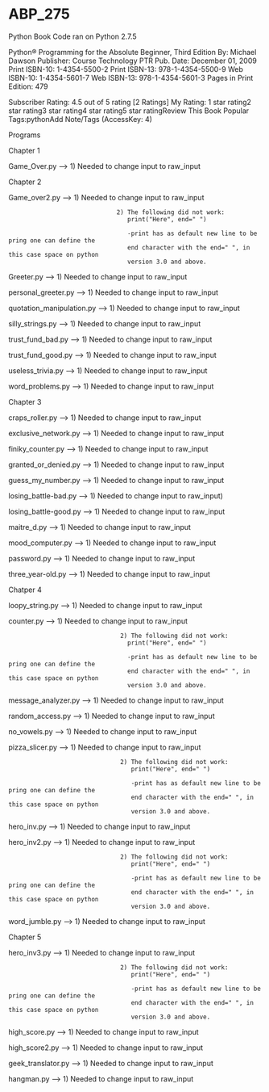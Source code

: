 ABP_275
=======

Python Book Code ran on Python 2.7.5

Python® Programming for the Absolute Beginner, Third Edition
By: Michael Dawson
Publisher: Course Technology PTR
Pub. Date: December 01, 2009
Print ISBN-10: 1-4354-5500-2
Print ISBN-13: 978-1-4354-5500-9
Web ISBN-10: 1-4354-5601-7
Web ISBN-13: 978-1-4354-5601-3
Pages in Print Edition: 479

Subscriber Rating: 4.5 out of 5 rating [2 Ratings]
My Rating: 1 star rating2 star rating3 star rating4 star rating5 star ratingReview This Book
Popular Tags:pythonAdd Note/Tags (AccessKey: 4)

Programs

Chapter 1

Game_Over.py               -->    1) Needed to change input to raw_input

Chapter 2        

Game_over2.py              -->    1) Needed to change input to raw_input

                                  2) The following did not work:     
                                     print("Here", end=" ") 
                           
                                     -print has as default new line to be pring one can define the 
                                     end character with the end=" ", in this case space on python
                                     version 3.0 and above.

Greeter.py                 -->     1) Needed to change input to raw_input

personal_greeter.py        -->     1) Needed to change input to raw_input

quotation_manipulation.py  -->     1) Needed to change input to raw_input

silly_strings.py           -->     1) Needed to change input to raw_input

trust_fund_bad.py          -->     1) Needed to change input to raw_input

trust_fund_good.py         -->     1) Needed to change input to raw_input

useless_trivia.py          -->     1) Needed to change input to raw_input

word_problems.py           -->     1) Needed to change input to raw_input


Chapter 3

craps_roller.py            -->     1) Needed to change input to raw_input

exclusive_network.py       -->     1) Needed to change input to raw_input

finiky_counter.py          -->     1) Needed to change input to raw_input

granted_or_denied.py       -->     1) Needed to change input to raw_input

guess_my_number.py         -->     1) Needed to change input to raw_input

losing_battle-bad.py       -->     1) Needed to change input to raw_input)

losing_battle-good.py      -->     1) Needed to change input to raw_input

maitre_d.py                -->     1) Needed to change input to raw_input

mood_computer.py           -->     1) Needed to change input to raw_input

password.py                -->     1) Needed to change input to raw_input

three_year-old.py          -->     1) Needed to change input to raw_input


Chatper 4                

loopy_string.py            -->     1) Needed to change input to raw_input

counter.py                 -->     1) Needed to change input to raw_input

                                   2) The following did not work:     
                                     print("Here", end=" ") 
                           
                                     -print has as default new line to be pring one can define the 
                                     end character with the end=" ", in this case space on python
                                     version 3.0 and above.

message_analyzer.py        -->     1) Needed to change input to raw_input

random_access.py           -->     1) Needed to change input to raw_input

no_vowels.py               -->     1) Needed to change input to raw_input

pizza_slicer.py            -->     1) Needed to change input to raw_input

                                   2) The following did not work:     
                                      print("Here", end=" ") 
                            
                                      -print has as default new line to be pring one can define the 
                                      end character with the end=" ", in this case space on python
                                      version 3.0 and above. 

hero_inv.py                -->     1) Needed to change input to raw_input

hero_inv2.py               -->     1) Needed to change input to raw_input

                                   2) The following did not work:     
                                      print("Here", end=" ") 
                            
                                      -print has as default new line to be pring one can define the 
                                      end character with the end=" ", in this case space on python
                                      version 3.0 and above. 

word_jumble.py             -->     1) Needed to change input to raw_input


Chapter 5

hero_inv3.py               -->     1) Needed to change input to raw_input

                                   2) The following did not work:     
                                      print("Here", end=" ") 
                            
                                      -print has as default new line to be pring one can define the 
                                      end character with the end=" ", in this case space on python
                                      version 3.0 and above. 

high_score.py              -->     1) Needed to change input to raw_input

high_score2.py             -->     1) Needed to change input to raw_input

geek_translator.py         -->     1) Needed to change input to raw_input

hangman.py                 -->     1) Needed to change input to raw_input



 



